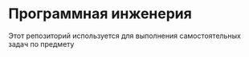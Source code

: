 # Программная инженерия
Этот репозиторий используется для выполнения самостоятельных задач по предмету
